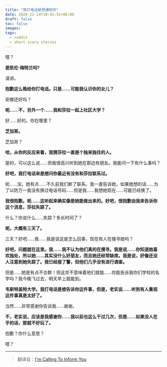 ```yaml
---
title: "我打电话是想通知你"
date: 2020-12-24T10:41:52+08:00
draft: false
toc: false
images:
tags: 
  - reddit
  - short scary stories
---
```


喂？

**是凯伦·梅特兰吗?**

请讲。

**抱歉这么晚给你打电话。只是……可能我认识你的女儿？**

安娜还好吗？

**呃……不，另外一个……我和莎拉一起上社区大学？**

好……好的，你在哪里？

**芝加哥。**

芝加哥？

**哈，从你的反应来看，我猜莎拉一直是个独来独往的人。**

是的，可以这么说……但我很高兴听到她在那边有朋友。我能问一下有什么事吗？

**好吧，我打电话来是想问你最近有没有和莎拉联系过。**

呃……没。她有点……不久前我们断了联系。我一直告诉她，如果她想的话……为了以防万一我没有换过电话号码……但是我……我想她现在……可能已经换了。

**我很抱歉。呃……这听起来确实像是她能做出来的。好吧，很抱歉由我来告诉你这个消息，莎拉失踪了。**

什么？你说什么……失踪？多长时间了？

**呃，大概有三天了。**

三天？好吧……我……我是说这是怎么回事，现在有人在搜寻她吗？

**好吧，问题就在这里。我……我不认为他们真的在搜寻。我是说……你知道她喜欢独处，所以她……其实没什么好朋友，而且她还经常缺席。我是说，好像还没人注意到她失踪了。我已经报了警，但他们几乎没有进行调查。**

但是……她是有点不合群！但这并不意味着他们就能……你能告诉我你们学校的名字吗？我今晚飞过去，明天早上就能到。

**韦斯特盖特大学。我打电话是想告诉你这件事，但是，老实说……听到有人重视这件事真是太好了。**

当然……非常感谢你告诉我……谢谢。

**不，老实说，应该是我感谢你……我以前也这么干过几次，但是……如果没人在乎的话，那就不好玩了。**

抱歉？你什么意思？

喂？

------

> 翻译自：[I'm Calling To Inform You](https://www.reddit.com/r/shortscarystories/comments/8902bk/im_calling_to_inform_you/)

